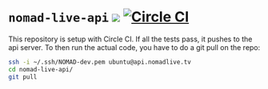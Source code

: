 # `nomad-live-api` <img src="http://online.swagger.io/validator?url=https://rawgit.com/NOMAD-Live/nomad-live-api/master/swagger/swagger.yaml"> [![Circle CI](https://circleci.com/gh/NOMAD-Live/nomad-live-api.svg?style=svg)](https://circleci.com/gh/NOMAD-Live/nomad-live-api)

This repository is setup with Circle CI. If all the tests pass, it pushes to the api server.
To then run the actual code, you have to do a git pull on the repo:

```bash
ssh -i ~/.ssh/NOMAD-dev.pem ubuntu@api.nomadlive.tv
cd nomad-live-api/
git pull
```